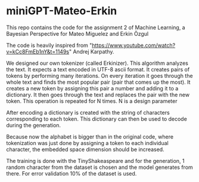 # miniGPT-Mateo-Erkin
This repo contains the code for the assignment 2 of Machine Learning, a Bayesian Perspective for Mateo Miguelez and Erkin Özgul

The code is heavily inspired from "https://www.youtube.com/watch?v=kCc8FmEb1nY&t=1149s" Andrej Karpathy. 

We  designed our own tokenizer (called Erkinizer). 
This algorithm analyzes the text. It expects a text encoded in UTF-8 ascii format. It creates pairs of tokens by performing many iterations. On every iteration it goes through the whole text and finds the most popular pair (pair that comes up the most). It creates a new token by assigning this pair a number and adding it to a dictionary. It then goes through the text and replaces the pair with the new token. This operation is repeated for N times. N is a design parameter

After encoding a dictionary is created with the string of characters corresponding to each token. This dictionary can then be used to decode during the generation.

Because now the alphabet is bigger than in the original code, where tokenization was just done by assigning a token to each individual character, the embedded space dimension should be increased. 

The training is done with the TinyShakeaspeare and for the generation, 1 random character from the dataset is chosen and the model generates from there. For error validation 10% of the dataset is used.


